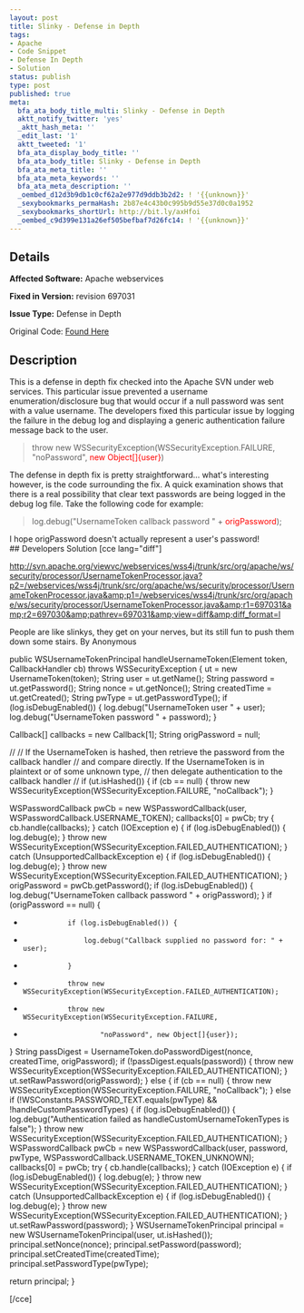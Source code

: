 ```yaml
---
layout: post
title: Slinky - Defense in Depth
tags:
- Apache
- Code Snippet
- Defense In Depth
- Solution
status: publish
type: post
published: true
meta:
  bfa_ata_body_title_multi: Slinky - Defense in Depth
  aktt_notify_twitter: 'yes'
  _aktt_hash_meta: ''
  _edit_last: '1'
  aktt_tweeted: '1'
  bfa_ata_display_body_title: ''
  bfa_ata_body_title: Slinky - Defense in Depth
  bfa_ata_meta_title: ''
  bfa_ata_meta_keywords: ''
  bfa_ata_meta_description: ''
  _oembed_d12d3b9db1c0cf62a2e977d9ddb3b2d2: ! '{{unknown}}'
  _sexybookmarks_permaHash: 2b87e4c43b0c995b9d55e37d0c0a1952
  _sexybookmarks_shortUrl: http://bit.ly/axHfoi
  _oembed_c9d399e131a26ef505befbaf7d26fc14: ! '{{unknown}}'
---
```

## Details
__Affected Software:__ Apache webservices

__Fixed in Version:__  revision 697031

__Issue Type:__ Defense in Depth

Original Code: <a title="Slinky" href="http://spotthevuln.com/2010/03/slinky/" target="_blank">Found Here</a>
## Description
<div>

This is a defense in depth fix checked into the Apache SVN under web services. This particular issue prevented a username enumeration/disclosure bug that would occur if a null password was sent with a value username. The developers fixed this particular issue by logging the failure in the debug log and displaying a generic authentication failure message back to the user.
<blockquote>throw new WSSecurityException(WSSecurityException.FAILURE,
"noPassword", <span style="color: #ff0000;">new Object[]{user}</span>)</blockquote>
The defense in depth fix is pretty straightforward... what's interesting however, is the code surrounding the fix. A quick examination shows that there is a real possibility that clear text passwords are being logged in the debug log file. Take the following code for example:
<blockquote>log.debug("UsernameToken callback password " + <span style="color: #ff0000;">origPassword</span>);</blockquote>
I hope origPassword doesn't actually represent a user's password!

</div>
## Developers Solution
[cce lang="diff"]

http://svn.apache.org/viewvc/webservices/wss4j/trunk/src/org/apache/ws/security/processor/UsernameTokenProcessor.java?p2=/webservices/wss4j/trunk/src/org/apache/ws/security/processor/UsernameTokenProcessor.java&amp;p1=/webservices/wss4j/trunk/src/org/apache/ws/security/processor/UsernameTokenProcessor.java&amp;r1=697031&amp;r2=697030&amp;pathrev=697031&amp;view=diff&amp;diff_format=l

People are like slinkys, they get on your nerves, but its still fun to push them down some stairs.
By Anonymous

public WSUsernameTokenPrincipal handleUsernameToken(Element token, CallbackHandler cb)
throws WSSecurityException {
ut = new UsernameToken(token);
String user = ut.getName();
String password = ut.getPassword();
String nonce = ut.getNonce();
String createdTime = ut.getCreated();
String pwType = ut.getPasswordType();
if (log.isDebugEnabled()) {
log.debug("UsernameToken user " + user);
log.debug("UsernameToken password " + password);
}

Callback[] callbacks = new Callback[1];
String origPassword = null;

//
// If the UsernameToken is hashed, then retrieve the password from the callback handler
// and compare directly. If the UsernameToken is in plaintext or of some unknown type,
// then delegate authentication to the callback handler
//
if (ut.isHashed()) {
if (cb == null) {
throw new WSSecurityException(WSSecurityException.FAILURE, "noCallback");
}

WSPasswordCallback pwCb = new WSPasswordCallback(user, WSPasswordCallback.USERNAME_TOKEN);
callbacks[0] = pwCb;
try {
cb.handle(callbacks);
} catch (IOException e) {
if (log.isDebugEnabled()) {
log.debug(e);
}
throw new WSSecurityException(WSSecurityException.FAILED_AUTHENTICATION);
} catch (UnsupportedCallbackException e) {
if (log.isDebugEnabled()) {
log.debug(e);
}
throw new WSSecurityException(WSSecurityException.FAILED_AUTHENTICATION);
}
origPassword = pwCb.getPassword();
if (log.isDebugEnabled()) {
log.debug("UsernameToken callback password " + origPassword);
}
if (origPassword == null) {
+                if (log.isDebugEnabled()) {
+                    log.debug("Callback supplied no password for: " + user);
+                }
+                throw new WSSecurityException(WSSecurityException.FAILED_AUTHENTICATION);

-                throw new WSSecurityException(WSSecurityException.FAILURE,
-                        "noPassword", new Object[]{user});
}
String passDigest = UsernameToken.doPasswordDigest(nonce, createdTime, origPassword);
if (!passDigest.equals(password)) {
throw new WSSecurityException(WSSecurityException.FAILED_AUTHENTICATION);
}
ut.setRawPassword(origPassword);
} else {
if (cb == null) {
throw new WSSecurityException(WSSecurityException.FAILURE, "noCallback");
} else if (!WSConstants.PASSWORD_TEXT.equals(pwType) &amp;&amp; !handleCustomPasswordTypes) {
if (log.isDebugEnabled()) {
log.debug("Authentication failed as handleCustomUsernameTokenTypes is false");
}
throw new WSSecurityException(WSSecurityException.FAILED_AUTHENTICATION);
}
WSPasswordCallback pwCb = new WSPasswordCallback(user, password,
pwType, WSPasswordCallback.USERNAME_TOKEN_UNKNOWN);
callbacks[0] = pwCb;
try {
cb.handle(callbacks);
} catch (IOException e) {
if (log.isDebugEnabled()) {
log.debug(e);
}
throw new WSSecurityException(WSSecurityException.FAILED_AUTHENTICATION);
} catch (UnsupportedCallbackException e) {
if (log.isDebugEnabled()) {
log.debug(e);
}
throw new WSSecurityException(WSSecurityException.FAILED_AUTHENTICATION);
}
ut.setRawPassword(password);
}
WSUsernameTokenPrincipal principal = new WSUsernameTokenPrincipal(user, ut.isHashed());
principal.setNonce(nonce);
principal.setPassword(password);
principal.setCreatedTime(createdTime);
principal.setPasswordType(pwType);

return principal;
}

[/cce]
